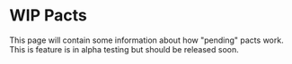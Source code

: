 # WIP Pacts

This page will contain some information about how "pending" pacts work. This is feature is in alpha testing but should be released soon.
